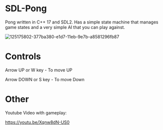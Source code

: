 # SDL-Pong

Pong written in C++ 17 and SDL2. Has a simple state machine that manages game states and a very simple AI that you can play against.

![125175802-377ba380-e1d7-11eb-9e7b-a8581296fb87](https://user-images.githubusercontent.com/87091726/150572020-e4dc3605-8644-4a8f-ba3e-6ca3a4836722.gif)

# Controls

Arrow UP or W key - To move UP

Arrow DOWN or S key - To move Down

# Other

Youtube Video with gameplay:

https://youtu.be/Xqnw8dN-US0
